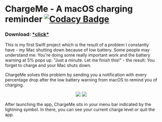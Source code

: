 # ChargeMe - A macOS charging reminder [![Codacy Badge](https://api.codacy.com/project/badge/Grade/c72ad18c8abc4cd88fe1146f6d51d15d)](https://www.codacy.com/app/strumswell/ChargeMe?utm_source=github.com&amp;utm_medium=referral&amp;utm_content=strumswell/ChargeMe&amp;utm_campaign=Badge_Grade)

### Download: [\*click*](https://github.com/strumswell/ChargeMe/releases/download/beta/ChargeMe.app.zip)
This is my first Swift project which is the result of a problem I constantly have - my Mac shutting down because of low battery. Some people may understand me: You're doing some really important work and the battery warning at 5% pops up. "Just a minute. Let me finish this!" - the result: You forget to charge and your Mac shuts down. 

ChargeMe solves this problem by sending you a notification with every percentage drop after the low battery warning from macOS to remind you of charging.
<p align="center">
  <img src="https://i.imgur.com/tgBoKEK.png">
  <img src="https://i.imgur.com/F766FLd.png">
</p>
After launching the app, ChargeMe sits in your menu bar indicated by the lightning symbol. In there, you can see your current charge level or quit the app.
